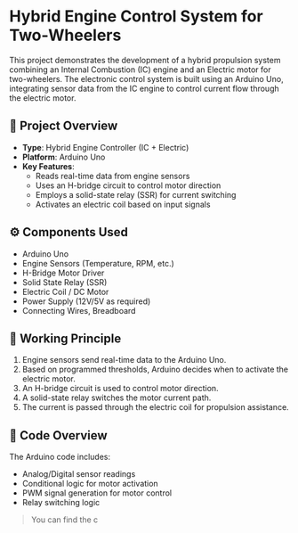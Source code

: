 # Hybrid Engine Control System for Two-Wheelers

This project demonstrates the development of a hybrid propulsion system combining an Internal Combustion (IC) engine and an Electric motor for two-wheelers. The electronic control system is built using an Arduino Uno, integrating sensor data from the IC engine to control current flow through the electric motor.

## 🚀 Project Overview

- **Type**: Hybrid Engine Controller (IC + Electric)
- **Platform**: Arduino Uno
- **Key Features**:
  - Reads real-time data from engine sensors
  - Uses an H-bridge circuit to control motor direction
  - Employs a solid-state relay (SSR) for current switching
  - Activates an electric coil based on input signals

## ⚙️ Components Used

- Arduino Uno
- Engine Sensors (Temperature, RPM, etc.)
- H-Bridge Motor Driver
- Solid State Relay (SSR)
- Electric Coil / DC Motor
- Power Supply (12V/5V as required)
- Connecting Wires, Breadboard

## 🔧 Working Principle

1. Engine sensors send real-time data to the Arduino Uno.
2. Based on programmed thresholds, Arduino decides when to activate the electric motor.
3. An H-bridge circuit is used to control motor direction.
4. A solid-state relay switches the motor current path.
5. The current is passed through the electric coil for propulsion assistance.

## 🧠 Code Overview

The Arduino code includes:
- Analog/Digital sensor readings
- Conditional logic for motor activation
- PWM signal generation for motor control
- Relay switching logic

> You can find the c
